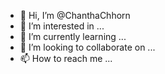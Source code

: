 - 👋 Hi, I’m @ChanthaChhorn
- 👀 I’m interested in ...
- 🌱 I’m currently learning ...
- 💞️ I’m looking to collaborate on ...
- 📫 How to reach me ...

<!---
ChanthaChhorn/ChanthaChhorn is a ✨ special ✨ repository because its `README.md` (this file) appears on your GitHub profile.
You can click the Preview link to take a look at your changes.
--->
